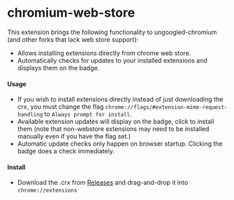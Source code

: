 # chromium-web-store
This extension brings the following functionality to ungoogled-chromium (and other forks that lack web store support):
- Allows installing extensions directly from chrome web store.
- Automatically checks for updates to your installed extensions and displays them on the badge.
#### Usage
- If you wish to install extensions directly instead of just downloading the crx, you must change the flag `chrome://flags/#extension-mime-request-handling` to `Always prompt for install`.
- Available extension updates will display on the badge, click to install them (note that non-webstore extensions may need to be installed manually even if you have the flag set.)
- Automatic update checks only happen on browser startup. Clicking the badge does a check immediately.

#### Install
- Download the .crx from [Releases](https://github.com/NeverDecaf/chromium-web-store/releases/latest) and drag-and-drop it into `chrome://extensions`
